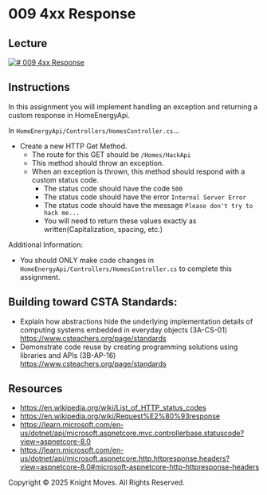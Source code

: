 # 009 4xx Response

## Lecture

[![# 009 4xx Response](https://img.youtube.com/vi/1a5s6qqXh7Y/0.jpg)](https://www.youtube.com/watch?v=1a5s6qqXh7Y)

## Instructions

In this assignment you will implement handling an exception and returning a custom response in HomeEnergyApi.

In `HomeEnergyApi/Controllers/HomesController.cs`...

- Create a new HTTP Get Method.
  - The route for this GET should be `/Homes/HackApi`
  - This method should throw an exception.
  - When an exception is thrown, this method should respond with a custom status code.
    - The status code should have the code `500`
    - The status code should have the error `Internal Server Error`
    - The status code should have the message `Please don't try to hack me...`
    - You will need to return these values exactly as written(Capitalization, spacing, etc.)

Additional Information:

- You should ONLY make code changes in `HomeEnergyApi/Controllers/HomesController.cs` to complete this assignment.

## Building toward CSTA Standards:

- Explain how abstractions hide the underlying implementation details of computing systems embedded in everyday objects (3A-CS-01) https://www.csteachers.org/page/standards
- Demonstrate code reuse by creating programming solutions using libraries and APIs (3B-AP-16) https://www.csteachers.org/page/standards

## Resources

- https://en.wikipedia.org/wiki/List_of_HTTP_status_codes
- https://en.wikipedia.org/wiki/Request%E2%80%93response
- https://learn.microsoft.com/en-us/dotnet/api/microsoft.aspnetcore.mvc.controllerbase.statuscode?view=aspnetcore-8.0
- https://learn.microsoft.com/en-us/dotnet/api/microsoft.aspnetcore.http.httpresponse.headers?view=aspnetcore-8.0#microsoft-aspnetcore-http-httpresponse-headers

Copyright &copy; 2025 Knight Moves. All Rights Reserved.
